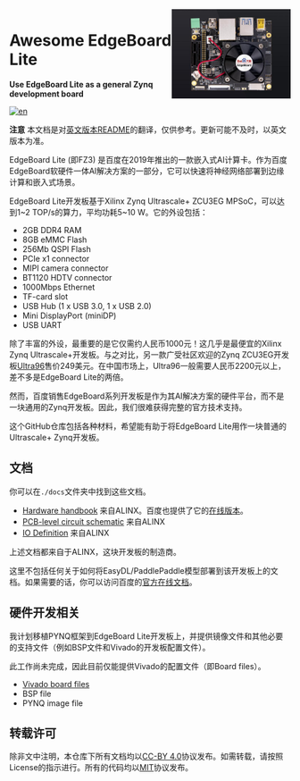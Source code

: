 <img src="./board_files/fz3a/A.0/fz3a_board.jpeg" alt="logo" height="160" align="right" />

# Awesome EdgeBoard Lite

**Use EdgeBoard Lite as a general Zynq development board**

[![en](https://img.shields.io/badge/lang-en-red.svg)](./README.md)

**注意** 本文档是对[英文版本README](./README.md)的翻译，仅供参考。更新可能不及时，以英文版本为准。

EdgeBoard Lite (即FZ3) 是百度在2019年推出的一款嵌入式AI计算卡。作为百度EdgeBoard软硬件一体AI解决方案的一部分，它可以快速将神经网络部署到边缘计算和嵌入式场景。

EdgeBoard Lite开发板基于Xilinx Zynq Ultrascale+ ZCU3EG MPSoC，可以达到1\~2 TOP/s的算力，平均功耗5\~10 W。它的外设包括：

- 2GB DDR4 RAM
- 8GB eMMC Flash
- 256Mb QSPI Flash
- PCIe x1 connector
- MIPI camera connector
- BT1120 HDTV connector
- 1000Mbps Ethernet
- TF-card slot
- USB Hub (1 x USB 3.0, 1 x USB 2.0)
- Mini DisplayPort (miniDP)
- USB UART

除了丰富的外设，最重要的是它仅需约人民币1000元！这几乎是最便宜的Xilinx Zynq Ultrascale+开发板。与之对比，另一款广受社区欢迎的Zynq ZCU3EG开发板[Ultra96](https://www.96boards.org/product/ultra96)售价249美元。在中国市场上，Ultra96一般需要人民币2200元以上，差不多是EdgeBoard Lite的两倍。

然而，百度销售EdgeBoard系列开发板是作为其AI解决方案的硬件平台，而不是一块通用的Zynq开发板。因此，我们很难获得完整的官方技术支持。

这个GitHub仓库包括各种材料，希望能有助于将EdgeBoard Lite用作一块普通的Ultrascale+ Zynq开发板。

## 文档

你可以在`./docs`文件夹中找到这些文档。

- [Hardware handbook](./docs/FZ3A-Hardware-Handbook.pdf) 来自ALINX。百度也提供了它的[在线版本](https://ai.baidu.com/ai-doc/HWCE/8kq9b2121)。
- [PCB-level circuit schematic](./docs/FZ3A-Schematic.pdf) 来自ALINX
- [IO Definition](./docs/FZ3A-io-definition.xls) 来自ALINX

上述文档都来自于ALINX，这块开发板的制造商。

这里不包括任何关于如何将EasyDL/PaddlePaddle模型部署到该开发板上的文档。如果需要的话，你可以访问百度的[官方在线文档](https://ai.baidu.com/ai-doc/HWCE/Yk3b86gvp)。

## 硬件开发相关

我计划移植PYNQ框架到EdgeBoard Lite开发板上，并提供镜像文件和其他必要的支持文件（例如BSP文件和Vivado的开发板配置文件）。

此工作尚未完成，因此目前仅能提供Vivado的配置文件（即Board files）。

- [Vivado board files](./board_files)
- BSP file
- PYNQ image file

## 转载许可

除非文中注明，本仓库下所有文档均以[CC-BY 4.0](https://creativecommons.org/licenses/by/4.0/)协议发布。如需转载，请按照License的指示进行。所有的代码均以[MIT](./LICENSE)协议发布。
